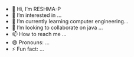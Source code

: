 - 👋 Hi, I’m RESHMA-P
- 👀 I’m interested in ...
- 🌱 I’m currently learning computer engineering...
- 💞️ I’m looking to collaborate on java ...
- 📫 How to reach me ...
- 😄 Pronouns: ...
- ⚡ Fun fact: ...

<!---
RESHMA-p-02/RESHMA-p-02 is a ✨ special ✨ repository because its `README.md` (this file) appears on your GitHub profile.
You can click the Preview link to take a look at your changes.
--->
